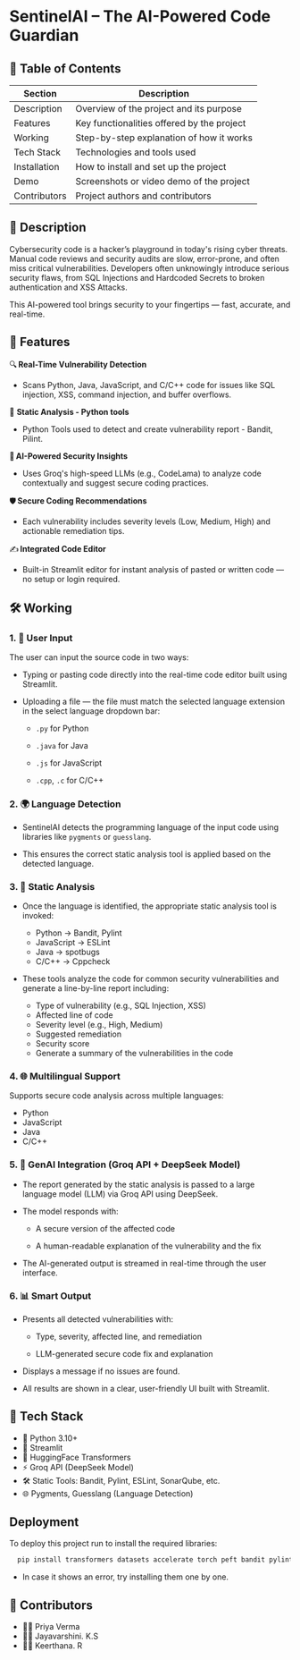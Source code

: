 
# SentinelAI – The AI-Powered Code Guardian

## 📌 Table of Contents

| Section       | Description                                  |
|---------------|----------------------------------------------|
| Description| Overview of the project and its purpose     |
| Features      | Key functionalities offered by the project |
| Working         | Step-by-step explanation of how it works  |
| Tech Stack  | Technologies and tools used              |
| Installation | How to install and set up the project     |
| Demo              | Screenshots or video demo of the project |
| Contributors | Project authors and contributors         |

## 🔐 Description
Cybersecurity code is a hacker’s playground in today's rising cyber threats. Manual code reviews and security audits are slow, error-prone, and often miss critical vulnerabilities. Developers often unknowingly introduce serious security flaws, from SQL Injections and Hardcoded Secrets to broken authentication and XSS Attacks.

This AI-powered tool brings security to your fingertips — fast, accurate, and real-time.


## 🚀 Features

🔍 **Real-Time Vulnerability Detection**

  - Scans Python, Java, JavaScript, and C/C++ code for issues like SQL injection, XSS, command injection, and buffer overflows.

🧠 **Static Analysis - Python tools**

 - Python Tools used to detect and create vulnerability report - Bandit, Pilint.

🧠 **AI-Powered Security Insights**
 
- Uses Groq's high-speed LLMs (e.g., CodeLama) to analyze code contextually and suggest secure coding practices.

🛡️ **Secure Coding Recommendations**

- Each vulnerability includes severity levels (Low, Medium, High) and actionable remediation tips.

✍️ **Integrated Code Editor**

- Built-in Streamlit editor for instant analysis of pasted or written code — no setup or login required.

## 🛠️ Working

### 1. 📝 User Input
The user can input the source code in two ways:
- Typing or pasting code directly into the real-time code editor built using Streamlit.
- Uploading a file — the file must match the selected language extension in the select language dropdown bar:
  
  - `.py` for Python
    
  - `.java` for Java
    
  - `.js` for JavaScript
    
  - `.cpp`, `.c` for C/C++

### 2. 🌍 Language Detection
- SentinelAI detects the programming language of the input code using libraries like `pygments` or `guesslang`.
  
- This ensures the correct static analysis tool is applied based on the detected language.

### 3. 🧪 Static Analysis
- Once the language is identified, the appropriate static analysis tool is invoked:
  - Python → Bandit, Pylint  
  - JavaScript → ESLint
  - Java → spotbugs 
  - C/C++ → Cppcheck  

- These tools analyze the code for common security vulnerabilities and generate a line-by-line report including:
  - Type of vulnerability (e.g., SQL Injection, XSS)
  - Affected line of code
  - Severity level (e.g., High, Medium)
  - Suggested remediation
  - Security score
  - Generate a summary of the vulnerabilities in the code

### 4. 🌐 Multilingual Support
Supports secure code analysis across multiple languages:
- Python  
- JavaScript  
- Java  
- C/C++
  
### 5. 🤖 GenAI Integration (Groq API + DeepSeek Model)
- The report generated by the static analysis is passed to a large language model (LLM) via Groq API using DeepSeek.
- The model responds with:
  
  - A secure version of the affected code
    
  - A human-readable explanation of the vulnerability and the fix
    
- The AI-generated output is streamed in real-time through the user interface.

### 6. 📊 Smart Output
- Presents all detected vulnerabilities with:
  
  - Type, severity, affected line, and remediation
    
  - LLM-generated secure code fix and explanation
    
- Displays a message if no issues are found.
  
- All results are shown in a clear, user-friendly UI built with Streamlit.

## 🧰 Tech Stack

- 🐍 Python 3.10+  
- 🎨 Streamlit  
- 🤖 HuggingFace Transformers  
- ⚡ Groq API (DeepSeek Model)  
- 🛠️ Static Tools: Bandit, Pylint, ESLint, SonarQube, etc.  
- 🌐 Pygments, Guesslang (Language Detection)


## Deployment

To deploy this project run to install the required libraries:

```bash
  pip install transformers datasets accelerate torch peft bandit pylint semgrep

```

- In case it shows an error, try installing them one by one.

## 🙌 Contributors

- 👨‍💻 Priya Verma
- 👩‍💻 Jayavarshini. K.S
- 👨‍💻 Keerthana. R
